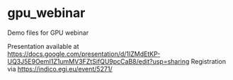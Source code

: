 # gpu_webinar

Demo files for GPU webinar

Presentation available at https://docs.google.com/presentation/d/1IZMdEtKP-UQ3J5E9OemI1Z1umMV3FZtSifQU9pcCaB8/edit?usp=sharing
Registration via https://indico.egi.eu/event/5271/
